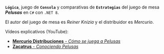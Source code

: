 **`Lógica`**, juego de **`Consola`** y comparativas de **`Estrategias`** del juego de mesa **_Pelusas_** en `C#` con `.NET 8`.

El autor del juego de mesa es _Reiner Knizia_ y el distribuidor es _Mercurio_.

Vídeos explicativos (YouTube):
- [**Mercurio Distribuciones** - _Cómo se juega a Pelusas_](https://www.youtube.com/watch?v=UpIffKMLtCE)
- [**Zacatrus** - _Conociendo Pelusas_](https://www.youtube.com/watch?v=Q2KX7909aOo)
